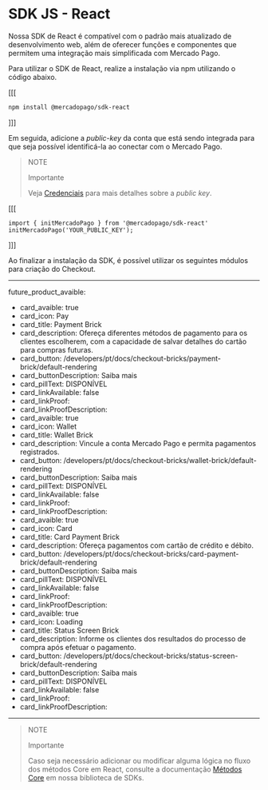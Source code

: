 # SDK JS - React

 Nossa SDK de React é compatível com o padrão mais atualizado de desenvolvimento web, além de oferecer funções e componentes que permitem uma integração mais simplificada com Mercado Pago.

Para utilizar o SDK de React, realize a instalação via npm utilizando o código abaixo.

[[[
```bash
npm install @mercadopago/sdk-react

```
]]]

Em seguida, adicione a _public-key_ da conta que está sendo integrada para que seja possível identificá-la ao conectar com o Mercado Pago. 

> NOTE
>
> Importante
>
> Veja [Credenciais](/developers/pt/docs/credentials) para mais detalhes sobre a _public key_.

[[[
```react-jsx
import { initMercadoPago } from '@mercadopago/sdk-react'
initMercadoPago('YOUR_PUBLIC_KEY');

```
]]]

Ao finalizar a instalação da SDK, é possível utilizar os seguintes módulos para criação do Checkout.

---
future_product_avaible: 
 - card_avaible: true
 - card_icon: Pay
 - card_title: Payment Brick
 - card_description: Ofereça diferentes métodos de pagamento para os clientes escolherem, com a capacidade de salvar detalhes do cartão para compras futuras.
 - card_button: /developers/pt/docs/checkout-bricks/payment-brick/default-rendering
 - card_buttonDescription: Saiba mais
 - card_pillText: DISPONÍVEL
 - card_linkAvailable: false
 - card_linkProof:
 - card_linkProofDescription:
 - card_avaible: true
 - card_icon: Wallet
 - card_title: Wallet Brick
 - card_description: Vincule a conta Mercado Pago e permita pagamentos registrados.
 - card_button: /developers/pt/docs/checkout-bricks/wallet-brick/default-rendering
 - card_buttonDescription: Saiba mais
 - card_pillText: DISPONÍVEL
 - card_linkAvailable: false
 - card_linkProof:
 - card_linkProofDescription:
 - card_avaible: true
 - card_icon: Card
 - card_title: Card Payment Brick
 - card_description: Ofereça pagamentos com cartão de crédito e débito.
 - card_button: /developers/pt/docs/checkout-bricks/card-payment-brick/default-rendering
 - card_buttonDescription: Saiba mais
 - card_pillText: DISPONÍVEL
 - card_linkAvailable: false
 - card_linkProof:
 - card_linkProofDescription:
 - card_avaible: true
 - card_icon: Loading
 - card_title: Status Screen Brick
 - card_description: Informe os clientes dos resultados do processo de compra após efetuar o pagamento.
 - card_button: /developers/pt/docs/checkout-bricks/status-screen-brick/default-rendering
 - card_buttonDescription: Saiba mais
 - card_pillText: DISPONÍVEL
 - card_linkAvailable: false
 - card_linkProof:
 - card_linkProofDescription:
---

> NOTE
>
> Importante
>
> Caso seja necessário adicionar ou modificar alguma lógica no fluxo dos métodos Core em React, consulte a documentação [Métodos Core](/developers/pt/docs/sdks-library/client-side/sdk-js-react/core-methods-installation) em nossa biblioteca de SDKs.
